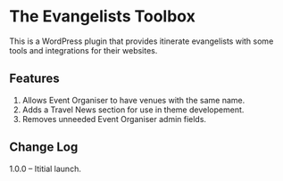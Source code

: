 # The Evangelists Toolbox

This is a WordPress plugin that provides itinerate evangelists with some tools and integrations for their websites.

## Features

1. Allows Event Organiser to have venues with the same name.
2. Adds a Travel News section for use in theme developement.
3. Removes unneeded Event Organiser admin fields.

## Change Log

1.0.0 – Ititial launch.
